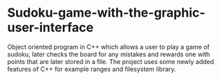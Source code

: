 # Sudoku-game-with-the-graphic-user-interface
Object oriented program in C++  which allows a user to play a game of sudoku, later checks the board for any mistakes and rewards one with points that are later stored in a file. The project uses some newly added features of C++ for example ranges and filesystem library.
